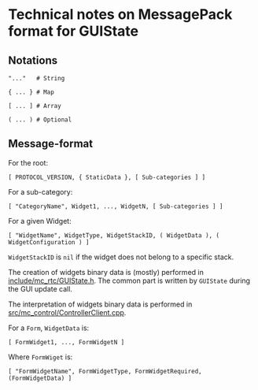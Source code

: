 Technical notes on MessagePack format for GUIState
===

Notations
---

```
"..."   # String

{ ... } # Map

[ ... ] # Array

( ... ) # Optional
```

Message-format
---

For the root:

```
[ PROTOCOL_VERSION, { StaticData }, [ Sub-categories ] ]
```

For a sub-category:

```
[ "CategoryName", Widget1, ..., WidgetN, [ Sub-categories ] ]
```

For a given Widget:

```
[ "WidgetName", WidgetType, WidgetStackID, ( WidgetData ), ( WidgetConfiguration ) ]
```

`WidgetStackID` is `nil` if the widget does not belong to a specific stack.

The creation of widgets binary data is (mostly) performed in [include/mc\_rtc/GUIState.h](../../include/mc_rtc/GUIState.h). The common part is written by `GUIState` during the GUI update call.

The interpretation of widgets binary data is performed in [src/mc\_control/ControllerClient.cpp](../mc_control/ControllerClient.cpp).

For a `Form`, `WidgetData` is:

```
[ FormWidget1, ..., FormWidgetN ]
```

Where `FormWiget` is:

```
[ "FormWidgetName", FormWidgetType, FormWidgetRequired, (FormWidgetData) ]
```
